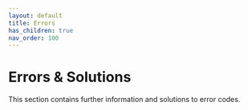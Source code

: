 ```yaml
---
layout: default
title: Errors
has_children: true
nav_order: 100
---
```


# Errors & Solutions

This section contains further information and solutions to error codes.
